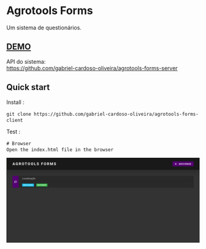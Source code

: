 # Agrotools Forms

Um sistema de questionários.

## <a href="https://agrotools-forms.netlify.app">DEMO</a>

API do sistema:<br />
https://github.com/gabriel-cardoso-oliveira/agrotools-forms-server<br />

## Quick start

Install :

```
git clone https://github.com/gabriel-cardoso-oliveira/agrotools-forms-client
```

Test :

```
# Browser
Open the index.html file in the browser
```

<p align="center">
  <img src="./assets/img/home.png" />
</p>